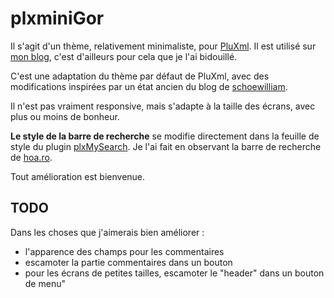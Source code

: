 # plxminiGor

Il s'agit d'un thème, relativement minimaliste, pour [PluXml](http://pluxml.org). Il est utilisé sur [mon blog](https://id-libre.org/blogigor), c'est d'ailleurs pour cela que je l'ai bidouillé.

C'est une adaptation du thème par défaut de PluXml, avec des modifications inspirées par un état ancien du blog de [schoewilliam](http://schoewilliam.fr).

Il n'est pas vraiment responsive, mais s'adapte à la taille des écrans, avec plus ou moins de bonheur.

**Le style de la barre de recherche** se modifie directement dans la feuille de style du plugin [plxMySearch](https://github.com/Pluxopolis/plxMySearch). Je l'ai fait en observant la barre de recherche de [hoa.ro](http://hoa.ro/).

Tout amélioration est bienvenue.

## TODO

Dans les choses que j'aimerais bien améliorer :

   * l'apparence des champs pour les commentaires
   * escamoter la partie commentaires dans un bouton
   * pour les écrans de petites tailles, escamoter le "header" dans un bouton de menu"
